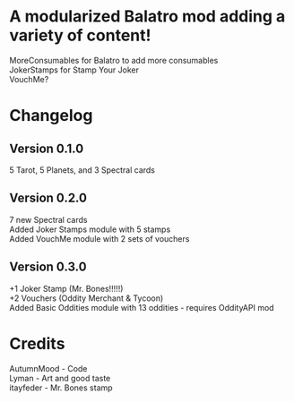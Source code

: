 # A modularized Balatro mod adding a variety of content!

MoreConsumables for Balatro to add more consumables  
JokerStamps for Stamp Your Joker  
VouchMe?  

# Changelog  
## Version 0.1.0  
  5 Tarot, 5 Planets, and 3 Spectral cards  
## Version 0.2.0  
  7 new Spectral cards  
  Added Joker Stamps module with 5 stamps  
  Added VouchMe module with 2 sets of vouchers
## Version 0.3.0
  +1 Joker Stamp (Mr. Bones!!!!!)  
  +2 Vouchers (Oddity Merchant & Tycoon)  
  Added Basic Oddities module with 13 oddities - requires OddityAPI mod  

# Credits  
AutumnMood - Code  
Lyman - Art and good taste  
itayfeder - Mr. Bones stamp  
